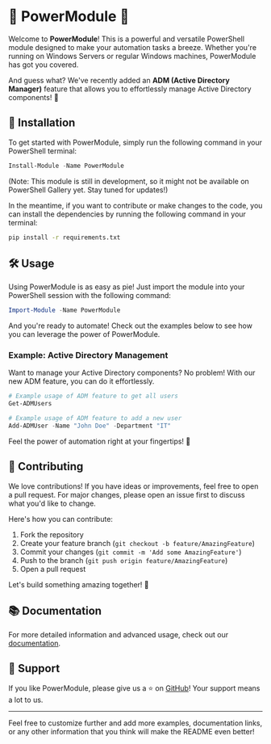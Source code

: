 # 🎉 PowerModule 🎉

Welcome to **PowerModule**! This is a powerful and versatile PowerShell module designed to make your automation tasks a breeze. Whether you're running on Windows Servers or regular Windows machines, PowerModule has got you covered.

And guess what? We've recently added an **ADM (Active Directory Manager)** feature that allows you to effortlessly manage Active Directory components! 🎉

## 🚀 Installation

To get started with PowerModule, simply run the following command in your PowerShell terminal:

```powershell
Install-Module -Name PowerModule
```

(Note: This module is still in development, so it might not be available on PowerShell Gallery yet. Stay tuned for updates!)

In the meantime, if you want to contribute or make changes to the code, you can install the dependencies by running the following command in your terminal:

```bash
pip install -r requirements.txt
```

## 🛠️ Usage

Using PowerModule is as easy as pie! Just import the module into your PowerShell session with the following command:

```powershell
Import-Module -Name PowerModule
```

And you're ready to automate! Check out the examples below to see how you can leverage the power of PowerModule.

### Example: Active Directory Management

Want to manage your Active Directory components? No problem! With our new ADM feature, you can do it effortlessly.

```powershell
# Example usage of ADM feature to get all users
Get-ADMUsers

# Example usage of ADM feature to add a new user
Add-ADMUser -Name "John Doe" -Department "IT"
```

Feel the power of automation right at your fingertips! 💪

## 🤝 Contributing

We love contributions! If you have ideas or improvements, feel free to open a pull request. For major changes, please open an issue first to discuss what you'd like to change.

Here's how you can contribute:

1. Fork the repository
2. Create your feature branch (`git checkout -b feature/AmazingFeature`)
3. Commit your changes (`git commit -m 'Add some AmazingFeature'`)
4. Push to the branch (`git push origin feature/AmazingFeature`)
5. Open a pull request

Let's build something amazing together! 🚀

## 📚 Documentation

For more detailed information and advanced usage, check out our [documentation](https://github.com/Vabolos/powermodule/wiki).

## 🌟 Support

If you like PowerModule, please give us a ⭐ on [GitHub](https://github.com/vabolos/powermodule)! Your support means a lot to us.

---

Feel free to customize further and add more examples, documentation links, or any other information that you think will make the README even better!
